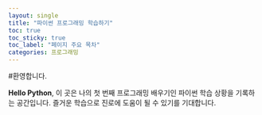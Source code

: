 ```yaml
---
layout: single
title: "파이썬 프로그래밍 학습하기"
toc: true
toc_sticky: true
toc_label: "페이지 주요 목차"
categories: 프로그래밍
---
```


#환영합니다.

**Hello Python**, 이 곳은 나의 첫 번째 프로그래밍 배우기인 파이썬 학습 상황을 기록하는 공간입니다.
즐거운 학습으로 진로에 도움이 될 수 있기를 기대합니다.
